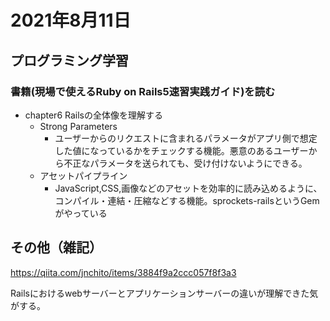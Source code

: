 # 2021年8月11日
## プログラミング学習
### 書籍(現場で使えるRuby on Rails5速習実践ガイド)を読む
- chapter6 Railsの全体像を理解する
  - Strong Parameters
    - ユーザーからのリクエストに含まれるパラメータがアプリ側で想定した値になっているかをチェックする機能。悪意のあるユーザーから不正なパラメータを送られても、受け付けないようにできる。
  - アセットパイプライン
    - JavaScript,CSS,画像などのアセットを効率的に読み込めるように、コンパイル・連結・圧縮などする機能。sprockets-railsというGemがやっている

## その他（雑記）
https://qiita.com/jnchito/items/3884f9a2ccc057f8f3a3  

Railsにおけるwebサーバーとアプリケーションサーバーの違いが理解できた気がする。
